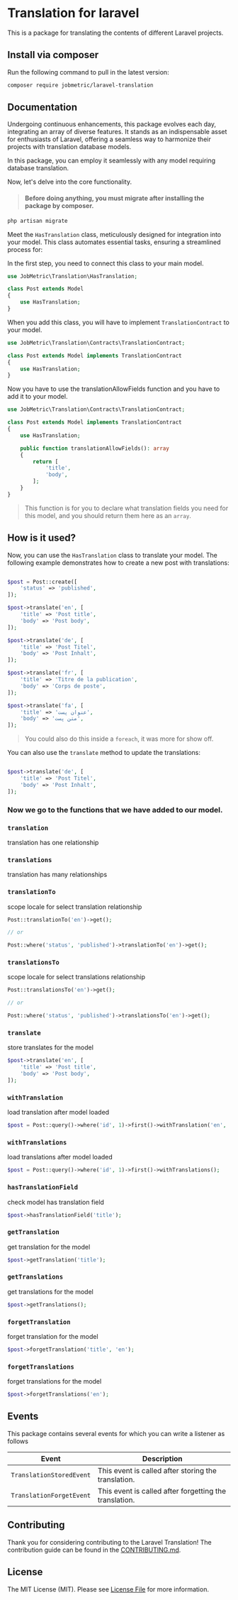 # Translation for laravel

This is a package for translating the contents of different Laravel projects.

## Install via composer

Run the following command to pull in the latest version:
```bash
composer require jobmetric/laravel-translation
```

## Documentation

Undergoing continuous enhancements, this package evolves each day, integrating an array of diverse features. It stands as an indispensable asset for enthusiasts of Laravel, offering a seamless way to harmonize their projects with translation database models.

In this package, you can employ it seamlessly with any model requiring database translation.

Now, let's delve into the core functionality.

>#### Before doing anything, you must migrate after installing the package by composer.

```bash
php artisan migrate
```

Meet the `HasTranslation` class, meticulously designed for integration into your model. This class automates essential tasks, ensuring a streamlined process for:

In the first step, you need to connect this class to your main model.

```php
use JobMetric\Translation\HasTranslation;

class Post extends Model
{
    use HasTranslation;
}
```

When you add this class, you will have to implement `TranslationContract` to your model.

```php
use JobMetric\Translation\Contracts\TranslationContract;

class Post extends Model implements TranslationContract
{
    use HasTranslation;
}
```

Now you have to use the translationAllowFields function and you have to add it to your model.

```php
use JobMetric\Translation\Contracts\TranslationContract;

class Post extends Model implements TranslationContract
{
    use HasTranslation;

    public function translationAllowFields(): array
    {
        return [
            'title',
            'body',
        ];
    }
}
```

> This function is for you to declare what translation fields you need for this model, and you should return them here as an `array`.

## How is it used?

Now, you can use the `HasTranslation` class to translate your model. The following example demonstrates how to create a new post with translations:

```php

$post = Post::create([
    'status' => 'published',
]);

$post->translate('en', [
    'title' => 'Post title',
    'body' => 'Post body',
]);

$post->translate('de', [
    'title' => 'Post Titel',
    'body' => 'Post Inhalt',
]);

$post->translate('fr', [
    'title' => 'Titre de la publication',
    'body' => 'Corps de poste',
]);

$post->translate('fa', [
    'title' => 'عنوان پست',
    'body' => 'متن پست',
]);
```

> You could also do this inside a `foreach`, it was more for show off.

You can also use the `translate` method to update the translations:

```php

$post->translate('de', [
    'title' => 'Post Titel',
    'body' => 'Post Inhalt',
]);
```

### Now we go to the functions that we have added to our model.

### `translation`

translation has one relationship

### `translations`

translation has many relationships

### `translationTo`

scope locale for select translation relationship

```php
Post::translationTo('en')->get();

// or

Post::where('status', 'published')->translationTo('en')->get();
```

### `translationsTo`

scope locale for select translations relationship

```php
Post::translationsTo('en')->get();

// or

Post::where('status', 'published')->translationsTo('en')->get();
```

### `translate`

store translates for the model

```php
$post->translate('en', [
    'title' => 'Post title',
    'body' => 'Post body',
]);
```

### `withTranslation`

load translation after model loaded

```php
$post = Post::query()->where('id', 1)->first()->withTranslation('en', 'title');
```

### `withTranslations`

load translations after model loaded

```php
$post = Post::query()->where('id', 1)->first()->withTranslations();
```

### `hasTranslationField`

check model has translation field

```php
$post->hasTranslationField('title');
```

### `getTranslation`

get translation for the model

```php
$post->getTranslation('title');
```

### `getTranslations`

get translations for the model

```php
$post->getTranslations();
```

### `forgetTranslation`

forget translation for the model

```php
$post->forgetTranslation('title', 'en');
```

### `forgetTranslations`

forget translations for the model

```php
$post->forgetTranslations('en');
```

## Events

This package contains several events for which you can write a listener as follows

| Event                    | Description                                            |
|--------------------------|--------------------------------------------------------|
| `TranslationStoredEvent` | This event is called after storing the translation.    |
| `TranslationForgetEvent` | This event is called after forgetting the translation. |

## Contributing

Thank you for considering contributing to the Laravel Translation! The contribution guide can be found in the [CONTRIBUTING.md](https://github.com/jobmetric/laravel-translation/blob/master/CONTRIBUTING.md).

## License

The MIT License (MIT). Please see [License File](https://github.com/jobmetric/laravel-translation/blob/master/LICENCE.md) for more information.
